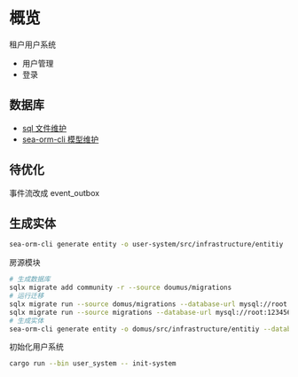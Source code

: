 # 概览

租户用户系统

- 用户管理
- 登录

## 数据库

- [sql 文件维护](https://github.com/launchbadge/sqlx/blob/main/sqlx-cli/README.md)
- [sea-orm-cli 模型维护](https://www.sea-ql.org/SeaORM/docs/generate-entity/sea-orm-cli/)

## 待优化

事件流改成 event_outbox

## 生成实体

```bash
sea-orm-cli generate entity -o user-system/src/infrastructure/entitiy
```

房源模块

```bash
# 生成数据库
sqlx migrate add community -r --source doumus/migrations
# 运行迁移
sqlx migrate run --source domus/migrations --database-url mysql://root:123456@localhost/domus
sqlx migrate run --source migrations --database-url mysql://root:123456@localhost/meida
# 生成实体
sea-orm-cli generate entity -o domus/src/infrastructure/entitiy --database-url mysql://root:123456@localhost/domus
```

初始化用户系统

```bash
cargo run --bin user_system -- init-system
```
